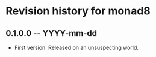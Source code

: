 # Revision history for monad8

## 0.1.0.0 -- YYYY-mm-dd

* First version. Released on an unsuspecting world.
